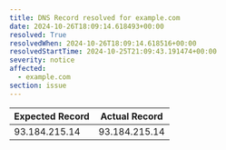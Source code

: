 ```yaml
---
title: DNS Record resolved for example.com
date: 2024-10-26T18:09:14.618493+00:00
resolved: True
resolvedWhen: 2024-10-26T18:09:14.618516+00:00
resolvedStartTime: 2024-10-25T21:09:43.191474+00:00
severity: notice
affected:
  - example.com
section: issue
---
```


| Expected Record  | Actual Record  |
|------------------|----------------|
| 93.184.215.14 | 93.184.215.14 |
